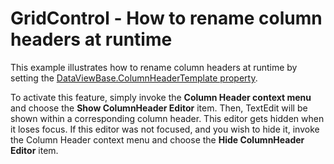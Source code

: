 # GridControl - How to rename column headers at runtime


<p>This example illustrates how to rename column headers at runtime by setting the  <a href="http://documentation.devexpress.com/#WPF/DevExpressXpfGridDataViewBase_ColumnHeaderTemplatetopic"><u>DataViewBase.ColumnHeaderTemplate property</u></a>.  </p><p>To activate this feature, simply invoke the <strong>Column Header context menu</strong> and choose the <strong>Show ColumnHeader Editor</strong> item. Then, TextEdit will be shown within a corresponding column header. This editor gets hidden when it loses focus. If this editor was not focused, and you wish to hide it, invoke the Column Header context menu and choose the <strong>Hide ColumnHeader Editor</strong> item.</p>

<br/>


